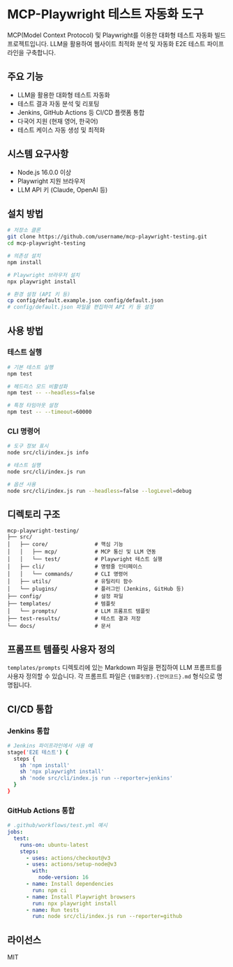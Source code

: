 # MCP-Playwright 테스트 자동화 도구

MCP(Model Context Protocol) 및 Playwright를 이용한 대화형 테스트 자동화 빌드 프로젝트입니다. 
LLM을 활용하여 웹사이트 최적화 분석 및 자동화 E2E 테스트 파이프라인을 구축합니다.

## 주요 기능

- LLM을 활용한 대화형 테스트 자동화
- 테스트 결과 자동 분석 및 리포팅
- Jenkins, GitHub Actions 등 CI/CD 플랫폼 통합
- 다국어 지원 (현재 영어, 한국어)
- 테스트 케이스 자동 생성 및 최적화

## 시스템 요구사항

- Node.js 16.0.0 이상
- Playwright 지원 브라우저
- LLM API 키 (Claude, OpenAI 등)

## 설치 방법

```bash
# 저장소 클론
git clone https://github.com/username/mcp-playwright-testing.git
cd mcp-playwright-testing

# 의존성 설치
npm install

# Playwright 브라우저 설치
npx playwright install

# 환경 설정 (API 키 등)
cp config/default.example.json config/default.json
# config/default.json 파일을 편집하여 API 키 등 설정
```

## 사용 방법

### 테스트 실행

```bash
# 기본 테스트 실행
npm test

# 헤드리스 모드 비활성화
npm test -- --headless=false

# 특정 타임아웃 설정
npm test -- --timeout=60000
```

### CLI 명령어

```bash
# 도구 정보 표시
node src/cli/index.js info

# 테스트 실행
node src/cli/index.js run

# 옵션 사용
node src/cli/index.js run --headless=false --logLevel=debug
```

## 디렉토리 구조

```
mcp-playwright-testing/
├── src/
│   ├── core/               # 핵심 기능
│   │   ├── mcp/            # MCP 통신 및 LLM 연동
│   │   └── test/           # Playwright 테스트 실행
│   ├── cli/                # 명령줄 인터페이스
│   │   └── commands/       # CLI 명령어
│   ├── utils/              # 유틸리티 함수
│   └── plugins/            # 플러그인 (Jenkins, GitHub 등)
├── config/                 # 설정 파일
├── templates/              # 템플릿
│   └── prompts/            # LLM 프롬프트 템플릿
├── test-results/           # 테스트 결과 저장
└── docs/                   # 문서
```

## 프롬프트 템플릿 사용자 정의

`templates/prompts` 디렉토리에 있는 Markdown 파일을 편집하여 LLM 프롬프트를 사용자 정의할 수 있습니다.
각 프롬프트 파일은 `{템플릿명}.{언어코드}.md` 형식으로 명명됩니다.

## CI/CD 통합

### Jenkins 통합

```bash
# Jenkins 파이프라인에서 사용 예
stage('E2E 테스트') {
  steps {
    sh 'npm install'
    sh 'npx playwright install'
    sh 'node src/cli/index.js run --reporter=jenkins'
  }
}
```

### GitHub Actions 통합

```yaml
# .github/workflows/test.yml 예시
jobs:
  test:
    runs-on: ubuntu-latest
    steps:
      - uses: actions/checkout@v3
      - uses: actions/setup-node@v3
        with:
          node-version: 16
      - name: Install dependencies
        run: npm ci
      - name: Install Playwright browsers
        run: npx playwright install
      - name: Run tests
        run: node src/cli/index.js run --reporter=github
```

## 라이선스

MIT
